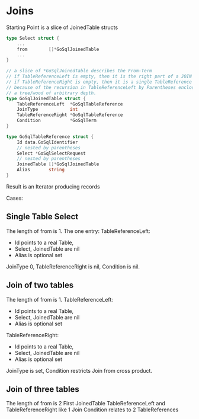 # Joins

Starting Point is a slice of JoinedTable structs
```go
type Select struct {
	...
	from        []*GoSqlJoinedTable
	...
}
```

```go
// a slice of *GoSqlJoinedTable describes the From-Term
// if TableReferenceLeft is empty, then it is the right part of a JOIN
// if TableReferenceRight is empty, then it is a single TableReference separated by Comma from the others if there are any
// because of the recursion in TableReferenceLeft by Parentheses enclosed Selects, or JoinedTables each slice element can be
// a tree/wood of arbitrary depth.
type GoSqlJoinedTable struct {
	TableReferenceLeft  *GoSqlTableReference
	JoinType            int
	TableReferenceRight *GoSqlTableReference
	Condition           *GoSqlTerm
}

type GoSqlTableReference struct {
    Id data.GoSqlIdentifier
    // nested by parentheses
    Select *GoSqlSelectRequest
    // nested by parentheses
    JoinedTable []*GoSqlJoinedTable
    Alias       string
}
```

Result is an Iterator producing records

Cases: 
## Single Table Select
The length of from is 1.
The one entry: 
TableReferenceLeft:
- Id points to a real Table,
- Select, JoinedTable are nil
- Alias is optional set

JoinType 0, TableReferenceRight is nil, Condition is nil.

## Join of two tables
The length of from is 1.
TableReferenceLeft:
- Id points to a real Table,
- Select, JoinedTable are nil
- Alias is optional set

TableReferenceRight:
- Id points to a real Table,
- Select, JoinedTable are nil
- Alias is optional set

JoinType is set, 
Condition restricts Join from cross product.

## Join of three tables
The length of from is 2
First JoinedTable
TableReferenceLeft and TableReferenceRight like 1 Join
Condition relates to 2 TableReferences
